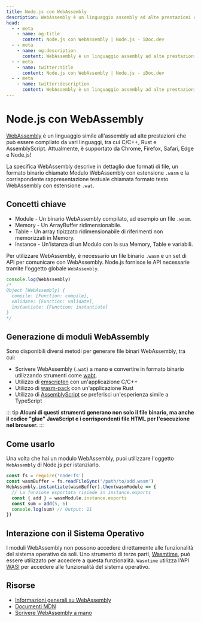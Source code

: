 ```yaml
---
title: Node.js con WebAssembly
description: WebAssembly è un linguaggio assembly ad alte prestazioni che può essere compilato da vari linguaggi, tra cui C/C++, Rust e AssemblyScript. Node.js fornisce le API necessarie tramite l'oggetto WebAssembly globale per comunicare con WebAssembly.
head:
  - - meta
    - name: og:title
      content: Node.js con WebAssembly | Node.js - iDoc.dev
  - - meta
    - name: og:description
      content: WebAssembly è un linguaggio assembly ad alte prestazioni che può essere compilato da vari linguaggi, tra cui C/C++, Rust e AssemblyScript. Node.js fornisce le API necessarie tramite l'oggetto WebAssembly globale per comunicare con WebAssembly.
  - - meta
    - name: twitter:title
      content: Node.js con WebAssembly | Node.js - iDoc.dev
  - - meta
    - name: twitter:description
      content: WebAssembly è un linguaggio assembly ad alte prestazioni che può essere compilato da vari linguaggi, tra cui C/C++, Rust e AssemblyScript. Node.js fornisce le API necessarie tramite l'oggetto WebAssembly globale per comunicare con WebAssembly.
---
```



# Node.js con WebAssembly

[WebAssembly](https://webassembly.org/) è un linguaggio simile all'assembly ad alte prestazioni che può essere compilato da vari linguaggi, tra cui C/C++, Rust e AssemblyScript. Attualmente, è supportato da Chrome, Firefox, Safari, Edge e Node.js!

La specifica WebAssembly descrive in dettaglio due formati di file, un formato binario chiamato Modulo WebAssembly con estensione `.wasm` e la corrispondente rappresentazione testuale chiamata formato testo WebAssembly con estensione `.wat`.

## Concetti chiave

- Module - Un binario WebAssembly compilato, ad esempio un file `.wasm`.
- Memory - Un ArrayBuffer ridimensionabile.
- Table - Un array tipizzato ridimensionabile di riferimenti non memorizzati in Memory.
- Instance - Un'istanza di un Modulo con la sua Memory, Table e variabili.

Per utilizzare WebAssembly, è necessario un file binario `.wasm` e un set di API per comunicare con WebAssembly. Node.js fornisce le API necessarie tramite l'oggetto globale `WebAssembly`.

```javascript
console.log(WebAssembly)
/*
Object [WebAssembly] {
  compile: [Function: compile],
  validate: [Function: validate],
  instantiate: [Function: instantiate]
}
*/
```

## Generazione di moduli WebAssembly

Sono disponibili diversi metodi per generare file binari WebAssembly, tra cui:

- Scrivere WebAssembly (`.wat`) a mano e convertire in formato binario utilizzando strumenti come [wabt](https://github.com/WebAssembly/wabt).
- Utilizzo di [emscripten](https://github.com/emscripten-core/emscripten) con un'applicazione C/C++
- Utilizzo di [wasm-pack](https://github.com/rustwasm/wasm-pack) con un'applicazione Rust
- Utilizzo di [AssemblyScript](https://github.com/AssemblyScript/assemblyscript) se preferisci un'esperienza simile a TypeScript

::: tip
**Alcuni di questi strumenti generano non solo il file binario, ma anche il codice "glue" JavaScript e i corrispondenti file HTML per l'esecuzione nel browser.**
:::

## Come usarlo

Una volta che hai un modulo WebAssembly, puoi utilizzare l'oggetto `WebAssembly` di Node.js per istanziarlo.

```javascript
const fs = require('node:fs')
const wasmBuffer = fs.readFileSync('/path/to/add.wasm')
WebAssembly.instantiate(wasmBuffer).then(wasmModule => {
  // La funzione esportata risiede in instance.exports
  const { add } = wasmModule.instance.exports
  const sum = add(5, 6)
  console.log(sum) // Output: 11
})
```


## Interazione con il Sistema Operativo

I moduli WebAssembly non possono accedere direttamente alle funzionalità del sistema operativo da soli. Uno strumento di terze parti, [Wasmtime](https://github.com/bytecodealliance/wasmtime), può essere utilizzato per accedere a questa funzionalità. `Wasmtime` utilizza l'API [WASI](https://github.com/WebAssembly/WASI) per accedere alle funzionalità del sistema operativo.

## Risorse

- [Informazioni generali su WebAssembly](https://webassembly.org/)
- [Documenti MDN](https://developer.mozilla.org/en-US/docs/WebAssembly)
- [Scrivere WebAssembly a mano](https://webassembly.github.io/spec/core/text/index.html)

